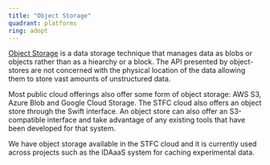```yaml
---
title: "Object Storage"
quadrant: platforms
ring: adopt
---
```


[Object Storage](https://en.wikipedia.org/wiki/Object_storage) is a data storage
technique that manages data as blobs or objects rather than as a hiearchy or a block.
The API presented by object-stores are not concerned with the physical location
of the data allowing them to store vast amounts of unstructured data.

Most public cloud offerings also offer some form of object storage: AWS S3,
Azure Blob and Google Cloud Storage. The STFC cloud also offers an object store
through the Swift interface. An object store can also offer an S3-compatible
interface and take advantage of any existing tools that have been developed for
that system.

We have object storage available in the STFC cloud and it is currently used across
projects such as the IDAaaS system for caching experimental data.
